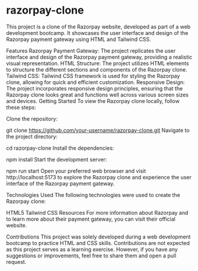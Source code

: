 # razorpay-clone

This project is a clone of the Razorpay website, developed as part of a web development bootcamp. It showcases the user interface and design of the Razorpay payment gateway using HTML and Tailwind CSS.

Features
Razorpay Payment Gateway: The project replicates the user interface and design of the Razorpay payment gateway, providing a realistic visual representation.
HTML Structure: The project utilizes HTML elements to structure the different sections and components of the Razorpay clone.
Tailwind CSS: Tailwind CSS framework is used for styling the Razorpay clone, allowing for quick and efficient customization.
Responsive Design: The project incorporates responsive design principles, ensuring that the Razorpay clone looks great and functions well across various screen sizes and devices.
Getting Started
To view the Razorpay clone locally, follow these steps:

Clone the repository:

git clone https://github.com/your-username/razorpay-clone.git
Navigate to the project directory:

cd razorpay-clone
Install the dependencies:

npm install
Start the development server:

npm run start
Open your preferred web browser and visit http://localhost:5173 to explore the Razorpay clone and experience the user interface of the Razorpay payment gateway.

Technologies Used
The following technologies were used to create the Razorpay clone:

HTML5
Tailwind CSS
Resources
For more information about Razorpay and to learn more about their payment gateway, you can visit their official website.

Contributions
This project was solely developed during a web development bootcamp to practice HTML and CSS skills. Contributions are not expected as this project serves as a learning exercise. However, if you have any suggestions or improvements, feel free to share them and open a pull request.
